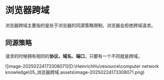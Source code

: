 # 浏览器跨域

浏览器跨域主要指的是处于浏览器的同源策略限制，浏览器会拒绝跨域请求。



## 同源策略

请求的时候拥有相同的**协议、域名、端口**，只要有一个不同就是跨域。

![image-20250224173308071](D:\HeinrichHu\resource\computer network knowledge\05_浏览器跨域.assets\image-20250224173308071.png)